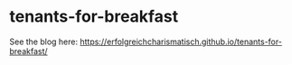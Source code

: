 # tenants-for-breakfast

See the blog here: https://erfolgreichcharismatisch.github.io/tenants-for-breakfast/
